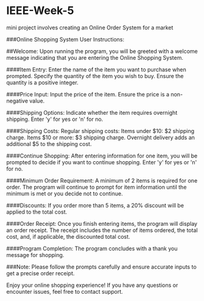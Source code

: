 # IEEE-Week-5
mini project involves creating an Online Order System for a market

###Online Shopping System User Instructions:

##Welcome:
Upon running the program, you will be greeted with a welcome message indicating that you are entering the Online Shopping System.

####Item Entry:
Enter the name of the item you want to purchase when prompted.
Specify the quantity of the item you wish to buy. Ensure the quantity is a positive integer.

####Price Input:
Input the price of the item. Ensure the price is a non-negative value.

####Shipping Options:
Indicate whether the item requires overnight shipping.
Enter 'y' for yes or 'n' for no.

####Shipping Costs:
Regular shipping costs:
Items under $10: $2 shipping charge.
Items $10 or more: $3 shipping charge.
Overnight delivery adds an additional $5 to the shipping cost.

####Continue Shopping:
After entering information for one item, you will be prompted to decide if you want to continue shopping.
Enter 'y' for yes or 'n' for no.

####Minimum Order Requirement:
A minimum of 2 items is required for one order. The program will continue to prompt for item information until the minimum is met or you decide not to continue.

####Discounts:
If you order more than 5 items, a 20% discount will be applied to the total cost.

####Order Receipt:
Once you finish entering items, the program will display an order receipt.
The receipt includes the number of items ordered, the total cost, and, if applicable, the discounted total cost.

####Program Completion:
The program concludes with a thank you message for shopping. 

###Note:
Please follow the prompts carefully and ensure accurate inputs to get a precise order receipt.


Enjoy your online shopping experience! If you have any questions or encounter issues, feel free to contact support.
